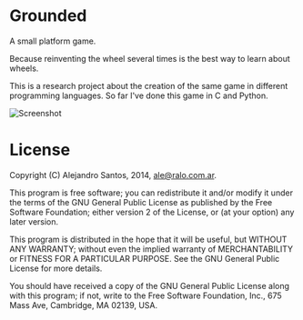 Grounded
======== 

A small platform game.

Because reinventing the wheel several times is the best way to learn about wheels.

This is a research project about the creation of the same game in different programming languages. So far I've done this game in C and Python.

![Screenshot](https://github.com/alejolp/grounded/raw/master/screenshot.png)

License
=======

Copyright (C) Alejandro Santos, 2014, ale@ralo.com.ar.

This program is free software; you can redistribute it and/or modify it under the terms of the GNU General Public License as published by the Free Software Foundation; either version 2 of the License, or (at your option) any later version.

This program is distributed in the hope that it will be useful, but WITHOUT ANY WARRANTY; without even the implied warranty of MERCHANTABILITY or FITNESS FOR A PARTICULAR PURPOSE.  See the GNU General Public License for more details.

You should have received a copy of the GNU General Public License along with this program; if not, write to the Free Software Foundation, Inc., 675 Mass Ave, Cambridge, MA 02139, USA.
